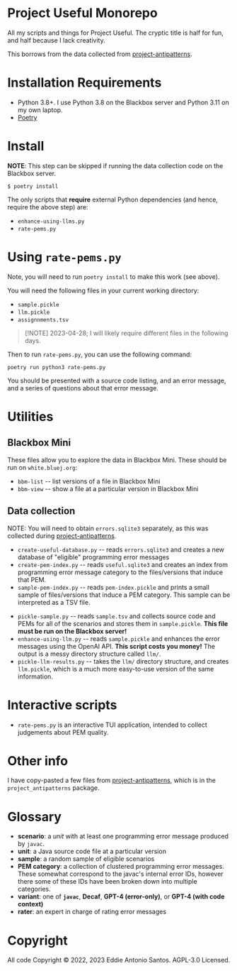 # Project Useful Monorepo

All my scripts and things for Project Useful. The cryptic title is half
for fun, and half because I lack creativity.

This borrows from the data collected from [project-antipatterns].

# Installation Requirements

 - Python 3.8+. I use Python 3.8 on the Blackbox server and Python 3.11
   on my own laptop.
 - [Poetry](https://python-poetry.org/docs/#installation)

# Install

**NOTE**: This step can be skipped if running the data collection code on the Blackbox server.

    $ poetry install

The only scripts that **require** external Python dependencies (and hence, require the above step) are:

 - `enhance-using-llms.py`
 - `rate-pems.py`

# Using `rate-pems.py`

Note, you will need to run `poetry install` to make this work (see
above).

You will need the following files in your current working directory:

 - `sample.pickle`
 - `llm.pickle`
 - `assignnments.tsv`

> [!NOTE] 2023-04-28; I will likely require different files in the
> following days.

Then to run `rate-pems.py`, you can use the following command:

    poetry run python3 rate-pems.py

You should be presented with a source code listing, and an error
message, and a series of questions about that error message.

# Utilities

## Blackbox Mini

These files allow you to explore the data in Blackbox Mini. These should
be run on `white.bluej.org`:

 * `bbm-list` -- list versions of a file in Blackbox Mini
 * `bbm-view` -- show a file at a particular version in Blackbox Mini

## Data collection

NOTE: You will need to obtain `errors.sqlite3` separately, as this was
collected during [project-antipatterns].

 * `create-useful-database.py` -- reads `errors.sqlite3` and creates
   a new database of "eligible" programming error messages
 * `create-pem-index.py` -- reads `useful.sqlite3` and creates an index
   from programming error message category to the files/versions that
   induce that PEM.
 * `sample-pem-index.py` -- reads `pem-index.pickle` and prints a small
   sample of files/versions that induce a PEM category.
   This sample can be interpreted as a TSV file.
 - `pickle-sample.py` -- reads `sample.tsv` and collects source code and PEMs
   for all of the scenarios and stores them in `sample.pickle`.
    **This file must be run on the Blackbox server!**
 - `enhance-using-llm.py` -- reads `sample.pickle` and enhances the error
    messages using the OpenAI API. **This script costs you money!**
    The output is a messy directory structure called `llm/`.
 - `pickle-llm-results.py` -- takes the `llm/` directory structure,
   and creates `llm.pickle`, which is a much more easy-to-use version
   of the same information.

# Interactive scripts

 - `rate-pems.py` is an interactive TUI application, intended to collect
   judgements about PEM quality.


# Other info

I have copy-pasted a few files from [project-antipatterns], which is in
the `project_antipatterns` package.

[project-antipatterns]: https://github.com/eddieantonio/project-antipatterns

# Glossary

 - **scenario**: a _unit_ with at least one programming error message
   produced by `javac`.
 - **unit**: a Java source code file at a particular version
 - **sample**: a random sample of eligible scenarios
 - **PEM category**: a collection of clustered programming error messages.
   These somewhat correspond to the javac's internal error IDs, however there
   some of these IDs have been broken down into multiple categories.
 - **variant**: one of **`javac`**, **Decaf**, **GPT-4 (error-only)**, or
   **GPT-4 (with code context)**
 - **rater**: an expert in charge of rating error messages

# Copyright

All code Copyright © 2022, 2023 Eddie Antonio Santos. AGPL-3.0 Licensed.
